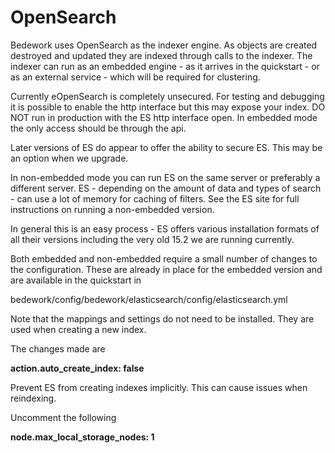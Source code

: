 # OpenSearch 
Bedework uses OpenSearch as the indexer engine. As objects are created destroyed and updated they are indexed through calls to the indexer. The indexer can run as an embedded engine - as it arrives in the quickstart - or as an external service - which will be required for clustering.

Currently eOpenSearch is completely unsecured. For testing and debugging it is possible to enable the http interface but this may expose your index. DO NOT run in production with the ES http interface open. In embedded mode the only access should be through the api.

Later versions of ES do appear to offer the ability to secure ES. This may be an option when we upgrade.

In non-embedded mode you can run ES on the same server or preferably a different server. ES - depending on the amount of data and types of search - can use a lot of memory for caching of filters. See the ES site for full instructions on running a non-embedded version.

In general this is an easy process - ES offers various installation formats of all their versions including the very old 15.2 we are running currently.

Both embedded and non-embedded require a small number of changes to the configuration. These are already in place for the embedded version and are available in the quickstart in

bedework/config/bedework/elasticsearch/config/elasticsearch.yml

Note that the mappings and settings do not need to be installed. They are used when creating a new index.

The changes made are

**action.auto_create_index: false**

Prevent ES from creating indexes implicitly. This can cause issues when reindexing.

Uncomment the following

**node.max_local_storage_nodes: 1**
